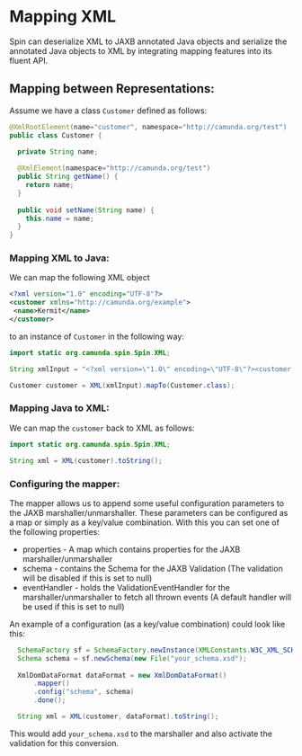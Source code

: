 # Mapping XML

Spin can deserialize XML to JAXB annotated Java objects and serialize the annotated Java objects to XML by integrating mapping features into its fluent API.

## Mapping between Representations:

Assume we have a class `Customer` defined as follows:

```java
@XmlRootElement(name="customer", namespace="http://camunda.org/test")
public class Customer {

  private String name;
  
  @XmlElement(namespace="http://camunda.org/test")
  public String getName() {
    return name;
  }
  
  public void setName(String name) {
    this.name = name;
  }
}
```

### Mapping XML to Java:

We can map the following XML object
 
 ```xml 
<?xml version="1.0" encoding="UTF-8"?>
<customer xmlns="http://camunda.org/example">
  <name>Kermit</name>
</customer>
 ```
 
 to an instance of `Customer` in the following way:

```java
import static org.camunda.spin.Spin.XML;

String xmlInput = "<?xml version=\"1.0\" encoding=\"UTF-8\"?><customer xmlns=\"http://camunda.org/example\"><name>Kermit</name></customer>";

Customer customer = XML(xmlInput).mapTo(Customer.class);
```

### Mapping Java to XML:

We can map the `customer` back to XML as follows:

```java
import static org.camunda.spin.Spin.XML;

String xml = XML(customer).toString();
```

### Configuring the mapper:

The mapper allows us to append some useful configuration parameters to the JAXB marshaller/unmarshaller. These parameters
can be configured as a map or simply as a key/value combination. With this you can set one of the following properties:

  * properties - A map which contains properties for the JAXB marshaller/unmarshaller
  * schema - contains the Schema for the JAXB Validation (The validation will be disabled if this is set to null)
  * eventHandler - holds the ValidationEventHandler for the marshaller/unmarshaller to fetch all thrown events (A default handler will be used if this is set to null)
  
An example of a configuration (as a key/value combination) could look like this:

```java
  SchemaFactory sf = SchemaFactory.newInstance(XMLConstants.W3C_XML_SCHEMA_NS_URI);
  Schema schema = sf.newSchema(new File("your_schema.xsd");
  
  XmlDomDataFormat dataFormat = new XmlDomDataFormat()
      .mapper()
      .config("schema", schema)
      .done();

  String xml = XML(customer, dataFormat).toString();
```

This would add `your_schema.xsd` to the marshaller and also activate the validation for this conversion.

